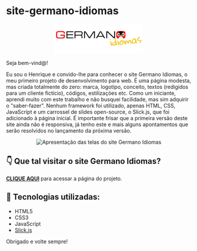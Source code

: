 # site-germano-idiomas

<p align="center">
  <img src="https://github.com/henrizampacheco/site-germano-idiomas/blob/main/imagens/logo-germano-preto.png" alt="Logotipo do site Germano Idiomas" />
</p>

Seja bem-vind@!

Eu sou o Henrique e convido-lhe para conhecer o site Germano Idiomas, o meu primeiro projeto de desenvolvimento para web. É uma página modesta, mas criada totalmente do zero: marca, logotipo, conceito, textos (redigidos para um cliente fictício), códigos, estilizações etc. Como um iniciante, aprendi muito com este trabalho e não busquei facilidade, mas sim adquirir o "saber-fazer". Nenhum framework foi utilizado, apenas HTML, CSS, JavaScript e um carrossel de slides open-source, o Slick.js, que foi adicionado à página inicial. É importante frisar que a primeira versão deste site ainda não é responsiva, já tenho este e mais alguns apontamentos que serão resolvidos no lançamento da próxima versão.

<p align="center">
 <img src="https://media.giphy.com/media/tE84hUFRL3ocaIKu8L/giphy.gif" alt="Apresentação das telas do site Germano Idiomas" />
</p>

## :point_down: Que tal visitar o site Germano Idiomas?

[**CLIQUE AQUI**](https://henrizampacheco.github.io/site-germano-idiomas/) para acessar a página do projeto.

## :toolbox: Tecnologias utilizadas:

* HTML5
* CSS3
* JavaScript
* [Slick.js](https://kenwheeler.github.io/slick/)

Obrigado e volte sempre!
